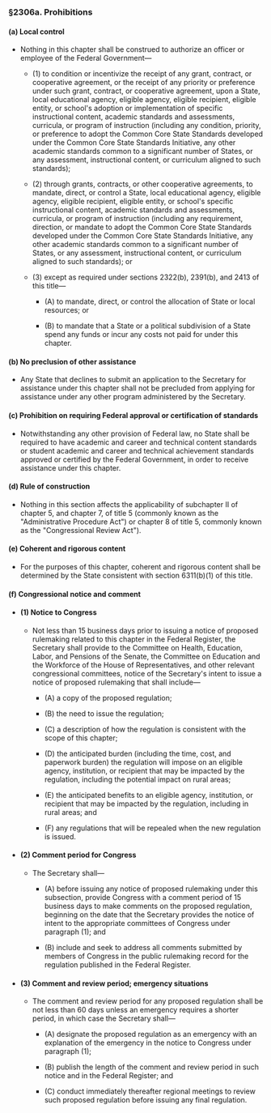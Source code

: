 ### §2306a. Prohibitions
#### (a) Local control
* Nothing in this chapter shall be construed to authorize an officer or employee of the Federal Government—

  * (1) to condition or incentivize the receipt of any grant, contract, or cooperative agreement, or the receipt of any priority or preference under such grant, contract, or cooperative agreement, upon a State, local educational agency, eligible agency, eligible recipient, eligible entity, or school's adoption or implementation of specific instructional content, academic standards and assessments, curricula, or program of instruction (including any condition, priority, or preference to adopt the Common Core State Standards developed under the Common Core State Standards Initiative, any other academic standards common to a significant number of States, or any assessment, instructional content, or curriculum aligned to such standards);

  * (2) through grants, contracts, or other cooperative agreements, to mandate, direct, or control a State, local educational agency, eligible agency, eligible recipient, eligible entity, or school's specific instructional content, academic standards and assessments, curricula, or program of instruction (including any requirement, direction, or mandate to adopt the Common Core State Standards developed under the Common Core State Standards Initiative, any other academic standards common to a significant number of States, or any assessment, instructional content, or curriculum aligned to such standards); or

  * (3) except as required under sections 2322(b), 2391(b), and 2413 of this title—

    * (A) to mandate, direct, or control the allocation of State or local resources; or

    * (B) to mandate that a State or a political subdivision of a State spend any funds or incur any costs not paid for under this chapter.

#### (b) No preclusion of other assistance
* Any State that declines to submit an application to the Secretary for assistance under this chapter shall not be precluded from applying for assistance under any other program administered by the Secretary.

#### (c) Prohibition on requiring Federal approval or certification of standards
* Notwithstanding any other provision of Federal law, no State shall be required to have academic and career and technical content standards or student academic and career and technical achievement standards approved or certified by the Federal Government, in order to receive assistance under this chapter.

#### (d) Rule of construction
* Nothing in this section affects the applicability of subchapter II of chapter 5, and chapter 7, of title 5 (commonly known as the "Administrative Procedure Act") or chapter 8 of title 5, commonly known as the "Congressional Review Act").

#### (e) Coherent and rigorous content
* For the purposes of this chapter, coherent and rigorous content shall be determined by the State consistent with section 6311(b)(1) of this title.

#### (f) Congressional notice and comment
* #### (1) Notice to Congress
  * Not less than 15 business days prior to issuing a notice of proposed rulemaking related to this chapter in the Federal Register, the Secretary shall provide to the Committee on Health, Education, Labor, and Pensions of the Senate, the Committee on Education and the Workforce of the House of Representatives, and other relevant congressional committees, notice of the Secretary's intent to issue a notice of proposed rulemaking that shall include—

    * (A) a copy of the proposed regulation;

    * (B) the need to issue the regulation;

    * (C) a description of how the regulation is consistent with the scope of this chapter;

    * (D) the anticipated burden (including the time, cost, and paperwork burden) the regulation will impose on an eligible agency, institution, or recipient that may be impacted by the regulation, including the potential impact on rural areas;

    * (E) the anticipated benefits to an eligible agency, institution, or recipient that may be impacted by the regulation, including in rural areas; and

    * (F) any regulations that will be repealed when the new regulation is issued.

* #### (2) Comment period for Congress
  * The Secretary shall—

    * (A) before issuing any notice of proposed rulemaking under this subsection, provide Congress with a comment period of 15 business days to make comments on the proposed regulation, beginning on the date that the Secretary provides the notice of intent to the appropriate committees of Congress under paragraph (1); and

    * (B) include and seek to address all comments submitted by members of Congress in the public rulemaking record for the regulation published in the Federal Register.

* #### (3) Comment and review period; emergency situations
  * The comment and review period for any proposed regulation shall be not less than 60 days unless an emergency requires a shorter period, in which case the Secretary shall—

    * (A) designate the proposed regulation as an emergency with an explanation of the emergency in the notice to Congress under paragraph (1);

    * (B) publish the length of the comment and review period in such notice and in the Federal Register; and

    * (C) conduct immediately thereafter regional meetings to review such proposed regulation before issuing any final regulation.